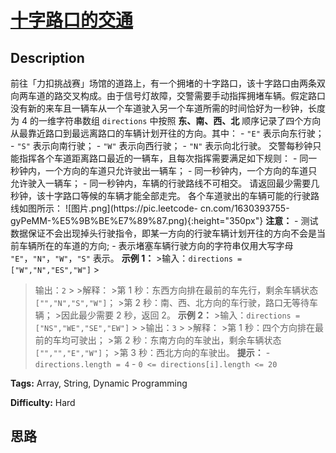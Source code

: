 # [十字路口的交通][title]

## Description

前往「力扣挑战赛」场馆的道路上，有一个拥堵的十字路口，该十字路口由两条双向两车道的路交叉构成。由于信号灯故障，交警需要手动指挥拥堵车辆。假定路口没有新的来车且一辆车从一个车道驶入另一个车道所需的时间恰好为一秒钟，长度为
4 的一维字符串数组 `directions` 中按照 **东、南、西、北** 顺序记录了四个方向从最靠近路口到最远离路口的车辆计划开往的方向。其中： \-
`"E"` 表示向东行驶； \- `"S"` 表示向南行驶； \- `"W"` 表示向西行驶； \- `"N"` 表示向北行驶。
交警每秒钟只能指挥各个车道距离路口最近的一辆车，且每次指挥需要满足如下规则： \- 同一秒钟内，一个方向的车道只允许驶出一辆车； \-
同一秒钟内，一个方向的车道只允许驶入一辆车； \- 同一秒钟内，车辆的行驶路线不可相交。 请返回最少需要几秒钟，该十字路口等候的车辆才能全部走完。
各个车道驶出的车辆可能的行驶路线如图所示： ![图片.png](https://pic.leetcode-
cn.com/1630393755-gyPeMM-%E5%9B%BE%E7%89%87.png){:height="350px"} **注意：** \-
测试数据保证不会出现掉头行驶指令，即某一方向的行驶车辆计划开往的方向不会是当前车辆所在的车道的方向; \- 表示堵塞车辆行驶方向的字符串仅用大写字母
`"E"`，`"N"`，`"W"`，`"S"` 表示。 **示例 1：** >输入：`directions = ["W","N","ES","W"]` >
>输出：`2` > >解释： >第 1 秒：东西方向排在最前的车先行，剩余车辆状态 `["","N","S","W"]`； >第 2
秒：南、西、北方向的车行驶，路口无等待车辆； >因此最少需要 2 秒，返回 2。 **示例 2：** >输入：`directions =
["NS","WE","SE","EW"]` > >输出：`3` > >解释： >第 1 秒：四个方向排在最前的车均可驶出； >第 2
秒：东南方向的车驶出，剩余车辆状态 `["","","E","W"]`； >第 3 秒：西北方向的车驶出。 **提示：** \-
`directions.length = 4` \- `0 <= directions[i].length <= 20`


**Tags:** Array, String, Dynamic Programming

**Difficulty:** Hard

## 思路

[title]: https://leetcode-cn.com/problems/Y1VbOX
